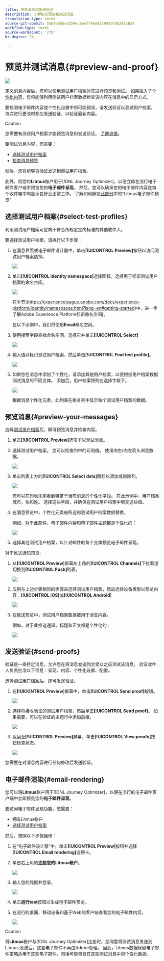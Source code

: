 ```yaml
---
title: 预览消息和发送验证
description: 了解如何预览和测试消息
translation-type: tm+mt
source-git-commit: 55b9e5d8ed259ec6ed7746e835691d7d6261a8a4
workflow-type: tm+mt
source-wordcount: '775'
ht-degree: 2%

---
```


# 预览并测试消息{#preview-and-proof}

![](assets/do-not-localize/badge.png)

定义消息内容后，您可以使用测试用户档案对其进行预览和测试。 如果插入了[个性化内容](personalization/personalize.md)，您将能够利用测试用户档案数据检查该内容在消息中的显示方式。

要检测电子邮件内容或个性化设置中的可能错误，请发送验证以测试用户档案。 每次进行更改时都应发送验证，以验证最新内容。

>[!CAUTION]
>
>您需要有测试用户档案才能预览消息和发送验证。 [了解详情](building-journeys/testing-the-journey.md#create-test-profile)。

要测试消息内容，您需要：

* [选择测试用户档案](#select-test-profiles)
* [检查消息预览](#preview-your-messages)

然后，您将能够[将验证](#send-proofs)发送到测试用户档案。

此外，将您的&#x200B;**Litmus**&#x200B;帐户用于[!DNL Journey Optimizer]，以便立即在流行电子邮件客户端中预览您的&#x200B;**电子邮件呈现**。 然后，您可以确保您的电子邮件内容在每个收件箱中均显示良好且正常工作。 了解如何解锁[此部分](#email-rendering)中的“Litmus电子邮件预览”

## 选择测试用户档案{#select-test-profiles}

利用测试用户档案可定向不符合所规定定向标准的其他收件人。

要选择测试用户档案，请执行以下步骤：

1. 在消息界面或电子邮件设计器中，单击&#x200B;**[!UICONTROL Preview]**&#x200B;按钮以访问测试用户档案选择。

   ![](assets/email-preview-button.png)

1. 单击&#x200B;**[!UICONTROL Identity namespace]**&#x200B;选择图标，选择用于标识测试用户档案的命名空间。

   ![](assets/previewselect-namespace.png)

   在本节](https://experienceleague.adobe.com/docs/experience-platform/identity/namespaces.html?lang=en#getting-started)中，进一步了解Adobe Experience Platform标识命名空间[。

   在以下示例中，我们将使用&#x200B;**Email**&#x200B;命名空间。

1. 使用搜索字段查找命名空间，选择它并单击&#x200B;**[!UICONTROL Select]**

   ![](assets/preview-email-namespace.png)

1. 输入值以标识测试用户档案，然后单击&#x200B;**[!UICONTROL Find test profile]**。

   ![](assets/preview-identity-value.png)

1. 如果您在消息中添加了个性化，请添加其他用户档案，以便根据用户档案数据测试消息的不同变体。 添加后，用户档案将列在选择字段下。

   ![](assets/preview-profile-list.png)

   根据消息个性化元素，此列表在相关列中显示每个测试用户档案的数据。

## 预览消息{#preview-your-messages}

选择[测试用户档案](#select-test-profiles)后，即可预览消息并检查内容。

1. 单击&#x200B;**[!UICONTROL Preview]**&#x200B;选项卡以测试消息。

1. 选择测试用户档案。 您可以检查列中的可用值。 使用向右/向左箭头浏览数据。

   ![](assets/preview-tab-select-profile.png)

1. 单击列表上方的&#x200B;**[!UICONTROL Select data]**&#x200B;图标以添加或删除列。

   ![](assets/preview-select-data.png)

   您可以在列表末尾看到特定于当前消息的个性化字段。 在此示例中，用户档案城市，名和姓。 选择这些字段，并确保在测试用户档案中填充这些值。

1. 在消息预览中，个性化元素被所选的测试用户档案数据替换。

   例如，对于此邮件，电子邮件内容和电子邮件主题都是个性化的：

   ![](assets/preview-test-profile.png)

1. 选择其他测试用户档案，以针对邮件的每个变体预览电子邮件呈现。

对于推送通知预览:

1. 从&#x200B;**[!UICONTROL Preview]**&#x200B;屏幕左上角的&#x200B;**[!UICONTROL Channels]**&#x200B;下拉渠道切换到&#x200B;**[!UICONTROL Push]**&#x200B;列表。

   ![](assets/preview-select-channel.png)

1. 应用与上述步骤相同的步骤来选择测试用户档案，然后选择设备类型以预览内容：**[!UICONTROL iOS]**&#x200B;或&#x200B;**[!UICONTROL Android]**

   ![](assets/preview-iOS.png)

1. 在推送预览中，测试用户档案数据被用于消息内容。

   例如，对于此推送通知，标题和正文都是个性化的：

   ![](assets/preview-android.png)

## 发送验证{#send-proofs}

验证是一条特定消息，允许您在将消息发送到主受众之前测试该消息。 验证收件人负责批准以下信息：呈现、内容、个性化设置、配置。

选择[测试用户档案](#select-test-profiles)后，即可发送验证。

1. 在&#x200B;**[!UICONTROL Preview]**&#x200B;屏幕中，单击&#x200B;**[!UICONTROL Send proof]**&#x200B;按钮。

   ![](assets/send-proof-button.png)

1. 选择将接收验证的测试用户档案，然后单击&#x200B;**[!UICONTROL Send proof]**。 如果需要，可以在验证的主题行中添加前缀。

   ![](assets/send-proof-select.png)

1. 返回至&#x200B;**[!UICONTROL Preview]**&#x200B;屏幕，单击&#x200B;**[!UICONTROL View proofs]**&#x200B;按钮检查状态。

   ![](assets/send-proof-view.png)

您需要在对消息内容进行任何修改后发送验证。

## 电子邮件渲染{#email-rendering}

您可以将&#x200B;**Litmus**&#x200B;帐户用于[!DNL Journey Optimizer]，以便在流行的电子邮件客户端中立即预览您的&#x200B;**电子邮件呈现**。

要访问电子邮件呈现功能，您需要：

* 拥有Litmus帐户
* [选择测试用户档案](#select-test-profiles)

然后，按照以下步骤操作：

1. 在“电子邮件设计器”中，单击&#x200B;**[!UICONTROL Preview]**&#x200B;按钮并选择&#x200B;**[!UICONTROL Email rendering]**&#x200B;选项卡。

1. 单击右上角的&#x200B;**连接您的Litmus帐户**。

   ![](assets/email-rendering-litmus.png)

1. 输入您的凭据并登录。

   ![](assets/email-rendering-credentials.png)

1. 单击&#x200B;**运行test**&#x200B;按钮以生成电子邮件预览。

1. 在流行的桌面、移动设备和基于Web的客户端查看您的电子邮件内容。

   ![](assets/email-rendering-previews.png)

>[!CAUTION]
>
>将&#x200B;**Litmus**&#x200B;帐户与[!DNL Journey Optimizer]连接时，您同意将测试消息发送到Litmus:发送后，这些电子邮件不再由Adobe管理。 因此，Litmus数据保留电子邮件策略适用于这些电子邮件，包括可能包含在这些测试消息中的个性化数据。

